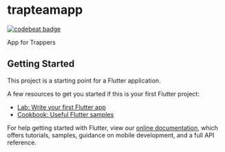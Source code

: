 # trapteamapp
[![codebeat badge](https://codebeat.co/badges/a4a01d62-eb45-419b-981f-9f6d7efa1412)](https://codebeat.co/projects/github-com-trapteamccnz-mainflutterapp-master)

App for Trappers

## Getting Started

This project is a starting point for a Flutter application.

A few resources to get you started if this is your first Flutter project:

- [Lab: Write your first Flutter app](https://flutter.io/docs/get-started/codelab)
- [Cookbook: Useful Flutter samples](https://flutter.io/docs/cookbook)

For help getting started with Flutter, view our 
[online documentation](https://flutter.io/docs), which offers tutorials, 
samples, guidance on mobile development, and a full API reference.
